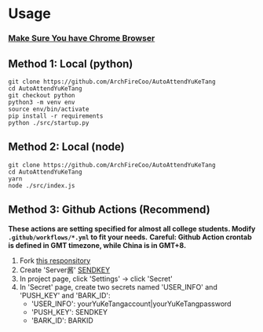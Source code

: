 # Usage
### **<u>Make Sure You have Chrome Browser</u>**

## Method 1: Local (python)
```shell
git clone https://github.com/ArchFireCoo/AutoAttendYuKeTang
cd AutoAttendYuKeTang
git checkout python
python3 -m venv env
source env/bin/activate
pip install -r requirements
python ./src/startup.py
```
## Method 2: Local (node)
```shell
git clone https://github.com/ArchFireCoo/AutoAttendYuKeTang
cd AutoAttendYuKeTang
yarn
node ./src/index.js
```
## Method 3: Github Actions (Recommend)
**These actions are setting specified for almost all college students. Modify `.github/workflows/*.yml` to fit your needs.**
**Careful: Github Action crontab is defined in GMT timezone, while China is in GMT+8.**

1. Fork [this responsitory](https://github.com/ArchFireCoo/AutoAttendYuKeTang)
2. Create 'Server酱' [SENDKEY](https://sct.ftqq.com/sendkey)
3. In project page, click 'Settings' -> click 'Secret'
4. In 'Secret' page, create two secrets named 'USER_INFO' and 'PUSH_KEY' and 'BARK_ID':
   - 'USER_INFO': yourYuKeTangaccount|yourYuKeTangpassword
   - 'PUSH_KEY': SENDKEY
   - 'BARK_ID': BARKID